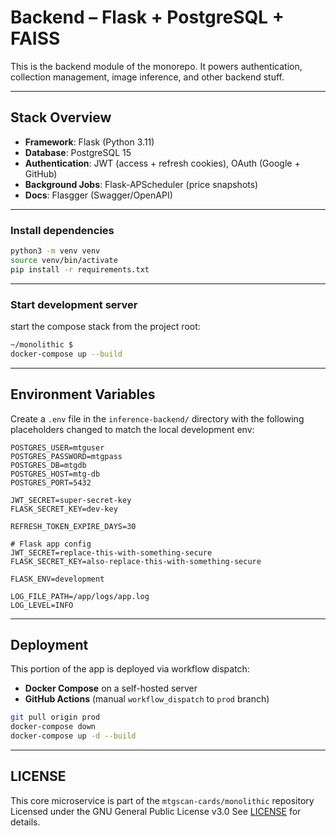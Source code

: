 # Backend – Flask + PostgreSQL + FAISS

This is the backend module of the monorepo. It powers authentication, collection management, image inference, and other backend stuff.

---

## Stack Overview

* **Framework**: Flask (Python 3.11)
* **Database**: PostgreSQL 15
* **Authentication**: JWT (access + refresh cookies), OAuth (Google + GitHub)
* **Background Jobs**: Flask-APScheduler (price snapshots)
* **Docs**: Flasgger (Swagger/OpenAPI)

---

### Install dependencies

```bash
python3 -m venv venv
source venv/bin/activate
pip install -r requirements.txt
```

---

### Start development server

start the compose stack from the project root:

```bash
~/monolithic $
docker-compose up --build
```

---

## Environment Variables

Create a `.env` file in the `inference-backend/` directory with the following placeholders changed to match the local development env:

```
POSTGRES_USER=mtguser
POSTGRES_PASSWORD=mtgpass
POSTGRES_DB=mtgdb
POSTGRES_HOST=mtg-db
POSTGRES_PORT=5432

JWT_SECRET=super-secret-key
FLASK_SECRET_KEY=dev-key

REFRESH_TOKEN_EXPIRE_DAYS=30

# Flask app config
JWT_SECRET=replace-this-with-something-secure
FLASK_SECRET_KEY=also-replace-this-with-something-secure

FLASK_ENV=development

LOG_FILE_PATH=/app/logs/app.log
LOG_LEVEL=INFO
```

---

## Deployment

This portion of the app is deployed via workflow dispatch:

* **Docker Compose** on a self-hosted server
* **GitHub Actions** (manual `workflow_dispatch` to `prod` branch)

```bash
git pull origin prod
docker-compose down
docker-compose up -d --build
```

---

## LICENSE

This core microservice is part of the `mtgscan-cards/monolithic` repository
Licensed under the GNU General Public License v3.0
See [LICENSE](../LICENSE) for details.
